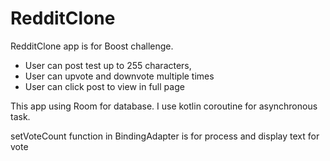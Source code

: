 # RedditClone
RedditClone app is for Boost challenge.
* User can post test up to 255 characters,
* User can upvote and downvote multiple times
* User can click post to view in full page

This app using Room for database. I use kotlin coroutine for asynchronous task.

setVoteCount function in BindingAdapter is for process and display text for vote
